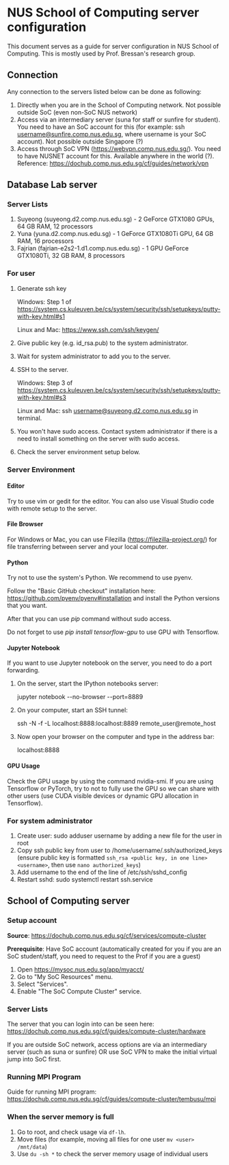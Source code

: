 # NUS School of Computing server configuration
This document serves as a guide for server configuration in NUS School of Computing. This is mostly used by Prof. Bressan's research group.

Connection
--------
Any connection to the servers listed below can be done as following:
1. Directly when you are in the School of Computing network. Not possible outside SoC (even non-SoC NUS network) 
2. Access via an intermediary server (suna for staff or sunfire for student). You need to have an SoC account for this (for example: ssh username@sunfire.comp.nus.edu.sg, where username is your SoC account). Not possible outside Singapore (?) 
3. Access through SoC VPN (https://webvpn.comp.nus.edu.sg/). You need to have NUSNET account for this. Available anywhere in the world (?). Reference: https://dochub.comp.nus.edu.sg/cf/guides/network/vpn

Database Lab server
--------
### Server Lists
1. Suyeong (suyeong.d2.comp.nus.edu.sg) - 2 GeForce GTX1080 GPUs, 64 GB RAM, 12 processors 
2. Yuna (yuna.d2.comp.nus.edu.sg) - 1 GeForce GTX1080Ti GPU, 64 GB RAM, 16 processors
3. Fajrian (fajrian-e2s2-1.d1.comp.nus.edu.sg) - 1 GPU GeForce GTX1080Ti, 32 GB RAM, 8 processors

### For user
1. Generate ssh key

   Windows: Step 1 of https://system.cs.kuleuven.be/cs/system/security/ssh/setupkeys/putty-with-key.html#s1
   
   Linux and Mac: https://www.ssh.com/ssh/keygen/
   
2. Give public key (e.g. id_rsa.pub) to the system administrator.
3. Wait for system administrator to add you to the server.
3. SSH to the server.

   Windows: Step 3 of https://system.cs.kuleuven.be/cs/system/security/ssh/setupkeys/putty-with-key.html#s3
   
   Linux and Mac: ssh username@suyeong.d2.comp.nus.edu.sg in terminal.
   
4. You won't have sudo access. Contact system administrator if there is a need to install something on the server with sudo access.
5. Check the server environment setup below.

### Server Environment

#### Editor
Try to use vim or gedit for the editor. You can also use Visual Studio code with remote setup to the server.

#### File Browser
For Windows or Mac, you can use Filezilla (https://filezilla-project.org/) for file transferring between server and your local computer.

#### Python
Try not to use the system's Python. We recommend to use pyenv.

Follow the "Basic GitHub checkout" installation here: https://github.com/pyenv/pyenv#installation and install the Python versions that you want. 

After that you can use *pip* command without sudo access. 

Do not forget to use *pip install tensorflow-gpu* to use GPU with Tensorflow.

#### Jupyter Notebook
If you want to use Jupyter notebook on the server, you need to do a port forwarding.

1. On the server, start the IPython notebooks server:

   jupyter notebook --no-browser --port=8889

2. On your computer, start an SSH tunnel:

   ssh -N -f -L localhost:8888:localhost:8889 remote_user@remote_host

3. Now open your browser on the computer and type in the address bar:

   localhost:8888

#### GPU Usage
Check the GPU usage by using the command nvidia-smi.
If you are using Tensorflow or PyTorch, try to not to fully use the GPU so we can share with other users (use CUDA visible devices or dynamic GPU allocation in Tensorflow).

### For system administrator
1. Create user: sudo adduser username by adding a new file for the user in root
2. Copy ssh public key from user to /home/username/.ssh/authorized_keys (ensure public key is formatted ```ssh_rsa <public key, in one line> <username>```, then use ```nano authorized_keys```)
3. Add username to the end of the line of /etc/ssh/sshd_config 
4. Restart sshd: sudo systemctl restart ssh.service

School of Computing server
--------

### Setup account
<b>Source</b>: https://dochub.comp.nus.edu.sg/cf/services/compute-cluster

<b>Prerequisite</b>: Have SoC account (automatically created for you if you are an SoC student/staff, you need to request to the Prof if you are a guest)

1. Open https://mysoc.nus.edu.sg/app/myacct/
2. Go to "My SoC Resources" menu.
3. Select "Services".
4. Enable "The SoC Compute Cluster" service.

### Server Lists
The server that you can login into can be seen here: https://dochub.comp.nus.edu.sg/cf/guides/compute-cluster/hardware

If you are outside SoC network, access options are via an intermediary server (such as suna or sunfire) OR use SoC VPN to make the initial virtual jump into SoC first.

### Running MPI Program
Guide for running MPI program: https://dochub.comp.nus.edu.sg/cf/guides/compute-cluster/tembusu/mpi

### When the server memory is full
1. Go to root, and check usage via ```df-lh```.
2. Move files (for example, moving all files for one user ```mv <user> /mnt/data```)
3. Use ```du -sh *``` to check the server memory usage of individual users



